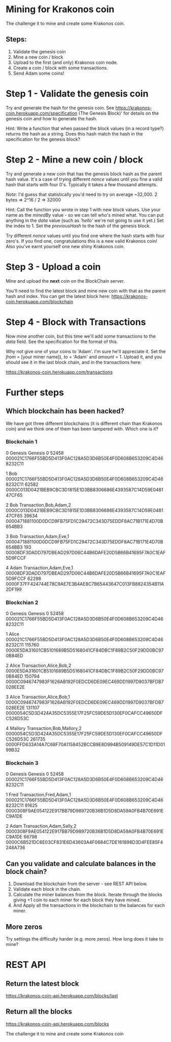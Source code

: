 
# Mining for Krakonos coin 

The challenge it to mine and create some Krakonos coin.

## Steps:

1. Validate the genesis coin
1. Mine a new coin / block
1. Upload to the first (and only) Krakonos coin node.
1. Create a coin / block with some transactions.
1. Send Adam some coins!

# Step 1 - Validate the genesis coin
Try and generate the hash for the genesis coin. 
See https://krakonos-coin.herokuapp.com/specification
 (The Genesis Block)' for details on the genesis coin and how to generate the hash.

Hint: Write a function that when passed the block values (in a record type?) returns the hash as a string. Does this hash match the hash in the specification for the genesis block?

# Step 2 - Mine a new coin / block
Try and generate a new coin that has the genesis block hash as the parent hash value. It's a case of trying different _nonce_ values until you fine a valid hash that starts with four 0's. Typically it takes a few thousand attempts. 

_Note_: I'd guess that statistically you'd need to try on average ~32,000. 2 bytes => 2^16 / 2 => 32000

Hint: Call the function you wrote in step 1 with new block values. Use your name as the _minedBy_ value - so we can tell who's mined what. You can put anything in the _data_ value (such as _'hello'_ we're not going to use it yet.) Set the index to 1. Set the _previousHash_ to the hash of the genesis block. 

Try different _nonce_ values until you find one where the hash starts with four zero's. If you find one, congratulations this is a new valid Krakonos coin! Also you've earnt yourself one new shiny Krakonos coin.

# Step 3 - Upload a coin

Mine and upload the **next** coin on the BlockChain server.

You'll need to find the latest block and mine new coin with that as the parent hash and index. You can get the latest block here:
https://krakonos-coin.herokuapp.com/blockchain

# Step 4 - Block with Transactions

Now mine another coin, but this time we'll add some transactions to the _data_ field. See the specification for the format of this.

Why not give one of your coins to 'Adam'. I'm sure he'll appreciate it. Set the _from_ = [your miner name]), _to_ = 'Adam' and _amount_ = 1. Upload it, and you should see it in the last block chain, and in the transactions here:

https://krakonos-coin.herokuapp.com/transactions

# Further steps

## Which blockchain has been hacked?

We have got three different blockchains (it is different chain than Krakonos coin) and we think one of them has been tampered with. Which one is it?

### Blockchain 1

0 Genesis Genesis 0 52458 000021C1766F55BD5D413F0AC128A5D3D6B50E4F0D608B653209C4D468232C11

1 Bob  000021C1766F55BD5D413F0AC128A5D3D6B50E4F0D608B653209C4D468232C11 62582 0000C013D0421BEB9CBC3D1815E1D3BB8306686E4393587C14D59E048147CF65

2 Bob Transaction,Bob,Adam,2 0000C013D0421BEB9CBC3D1815E1D3BB8306686E4393587C14D59E048147CF65 39634 0000471881100D0DCD9FB75FD1C29472C343D75EDDF8AC71B171E4D70B654BB3

3 Bob Transaction,Adam,Eve,1 0000471881100D0DCD9FB75FD1C29472C343D75EDDF8AC71B171E4D70B654BB3 193 00008DF3DADD797DBEAD297D06C44B6DAFE20D5B66B41695F7A0C1EAF5D9FCCF

4 Adam Transaction,Adam,Eve,1 00008DF3DADD797DBEAD297D06C44B6DAFE20D5B66B41695F7A0C1EAF5D9FCCF 62298 0000F37FF424744E78C9AE7E3B4AE8C7B65443647C013FB8824354B11A2DF199

### Blockchian 2

0 Genesis Genesis 0 52458 000021C1766F55BD5D413F0AC128A5D3D6B50E4F0D608B653209C4D468232C11

1 Alice  000021C1766F55BD5D413F0AC128A5D3D6B50E4F0D608B653209C4D468232C11 115760 0000E5DA31601CB5101689B5D5168041CF84DBC1F89B2C50F29DD0BC970B84ED

2 Alice Transaction,Alice,Bob,2 0000E5DA31601CB5101689B5D5168041CF84DBC1F89B2C50F29DD0BC970B84ED 150794 0000C0946747983F1626AB192F0EDCD6DE09EC469DD1997D9037BFDB7028EE2E

3 Alice Transaction,Alice,Bob,1 0000C0946747983F1626AB192F0EDCD6DE09EC469DD1997D9037BFDB7028EE2E 131107 0000054C5D3D424A35DC5355E17F25FC59DE5D130EF0CAFCC49650DFC526D53C

4 Mallory Transaction,Bob,Mallory,2 0000054C5D3D424A35DC5355E17F25FC59DE5D130EF0CAFCC49650DFC526D53C 261735 0000FFD633A14A7C68F70A1158452BCCB9E8D994B509149DE57C1D11D0199B32

### Blockchain 3

0 Genesis Genesis 0 52458 000021C1766F55BD5D413F0AC128A5D3D6B50E4F0D608B653209C4D468232C11

1 Fred Transaction,Fred,Adam,1 000021C1766F55BD5D413F0AC128A5D3D6B50E4F0D608B653209C4D468232C11 91625 0000308F9AE054122E917BB79D989720B36B1D5D8DA59A0FB4B70E691EC9A1DE

2 Adam Transaction,Adam,Sally,2 0000308F9AE054122E917BB79D989720B36B1D5D8DA59A0FB4B70E691EC9A1DE 66798 0000C6B521DC6E03CF831E6D43603A4F0684C7DE161898D3D4FEE85F4248A736

## Can you validate and calculate balances in the block chain?

1. Download the blockchain from the server - see REST API below.
1. Validate each block in the chain.
1. Calculate the miner balances from the block. Iterate through the blocks giving +1 coin to each miner for each block they have mined.
1. And Apply all the transactions in the blockchain to the balances for each miner.

## More zeros
Try settings the difficulty harder (e.g. more zeros). How long does it take to mine?

# REST API

## Return the latest block

https://krakonos-coin-api.herokuapp.com/blocks/last

## Return all the blocks 

https://krakonos-coin-api.herokuapp.com/blocks

The challenge it to mine and create some Krakonos coin